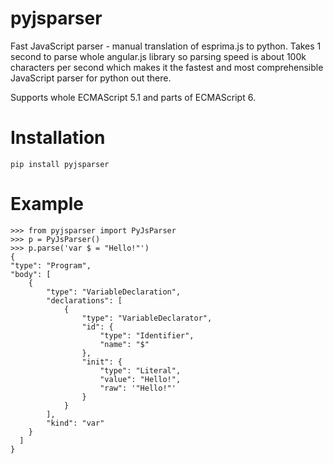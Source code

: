 # pyjsparser
Fast JavaScript parser - manual translation of esprima.js to python. Takes 1 second to parse whole angular.js library so parsing speed is about 100k characters per second which makes it the fastest and most comprehensible JavaScript parser for python out there.

Supports whole ECMAScript 5.1 and parts of ECMAScript 6. 

# Installation 

    pip install pyjsparser
    
# Example
    
    >>> from pyjsparser import PyJsParser
    >>> p = PyJsParser()
    >>> p.parse('var $ = "Hello!"')
    {
    "type": "Program",
    "body": [
        {
            "type": "VariableDeclaration",
            "declarations": [
                {
                    "type": "VariableDeclarator",
                    "id": {
                        "type": "Identifier",
                        "name": "$"
                    },
                    "init": {
                        "type": "Literal",
                        "value": "Hello!",
                        "raw": '"Hello!"'
                    }
                }
            ],
            "kind": "var"
        }
      ]
    }
